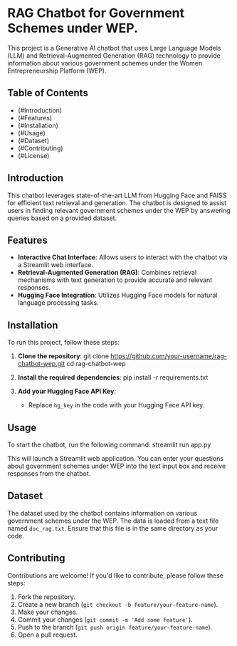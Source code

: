 # RAG Chatbot for Government Schemes under WEP.

This project is a Generative AI chatbot that uses Large Language Models (LLM) and Retrieval-Augmented Generation (RAG) technology to provide information about various government schemes under the Women Entrepreneurship Platform (WEP).

## Table of Contents

- (#Introduction)
- (#Features)
- (#Installation)
- (#Usage)
- (#Dataset)
- (#Contributing)
- (#License)

## Introduction

This chatbot leverages state-of-the-art LLM from Hugging Face and FAISS for efficient text retrieval and generation. The chatbot is designed to assist users in finding relevant government schemes under the WEP by answering queries based on a provided dataset.

## Features

- **Interactive Chat Interface**: Allows users to interact with the chatbot via a Streamlit web interface.
- **Retrieval-Augmented Generation (RAG)**: Combines retrieval mechanisms with text generation to provide accurate and relevant responses.
- **Hugging Face Integration**: Utilizes Hugging Face models for natural language processing tasks.

## Installation

To run this project, follow these steps:

1. **Clone the repository**:
    git clone https://github.com/your-username/rag-chatbot-wep.git
    cd rag-chatbot-wep

2. **Install the required dependencies**:
    pip install -r requirements.txt
  

3. **Add your Hugging Face API Key**:
    - Replace `hg_key` in the code with your Hugging Face API key.

## Usage

To start the chatbot, run the following command:
streamlit run app.py

This will launch a Streamlit web application. You can enter your questions about government schemes under WEP into the text input box and receive responses from the chatbot.

## Dataset

The dataset used by the chatbot contains information on various government schemes under the WEP. The data is loaded from a text file named `doc_rag.txt`. Ensure that this file is in the same directory as your code.

## Contributing

Contributions are welcome! If you'd like to contribute, please follow these steps:

1. Fork the repository.
2. Create a new branch (`git checkout -b feature/your-feature-name`).
3. Make your changes.
4. Commit your changes (`git commit -m 'Add some feature'`).
5. Push to the branch (`git push origin feature/your-feature-name`).
6. Open a pull request.
